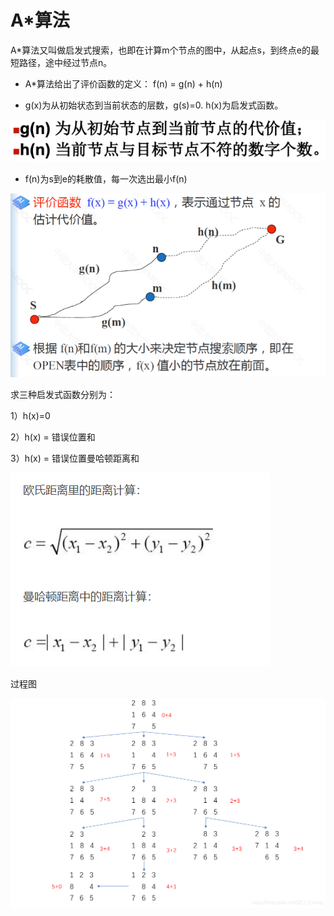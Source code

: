 # A*算法

A*算法又叫做启发式搜索，也即在计算m个节点的图中，从起点s，到终点e的最短路径，途中经过节点n。

* A*算法给出了评价函数的定义： f(n) = g(n) + h(n)

* g(x)为从初始状态到当前状态的层数，g(s)=0. h(x)为启发式函数。

![image-20230323111935684](搜索/2.png)

* f(n)为s到e的耗散值，每一次选出最小f(n)

![image-20230323111816622](搜索/1.png)

求三种启发式函数分别为：

1）h(x)=0

2）h(x) = 错误位置和

3）h(x) = 错误位置曼哈顿距离和

![image-20230323112209396](搜索/3.png)

过程图

![](搜索/4.png)